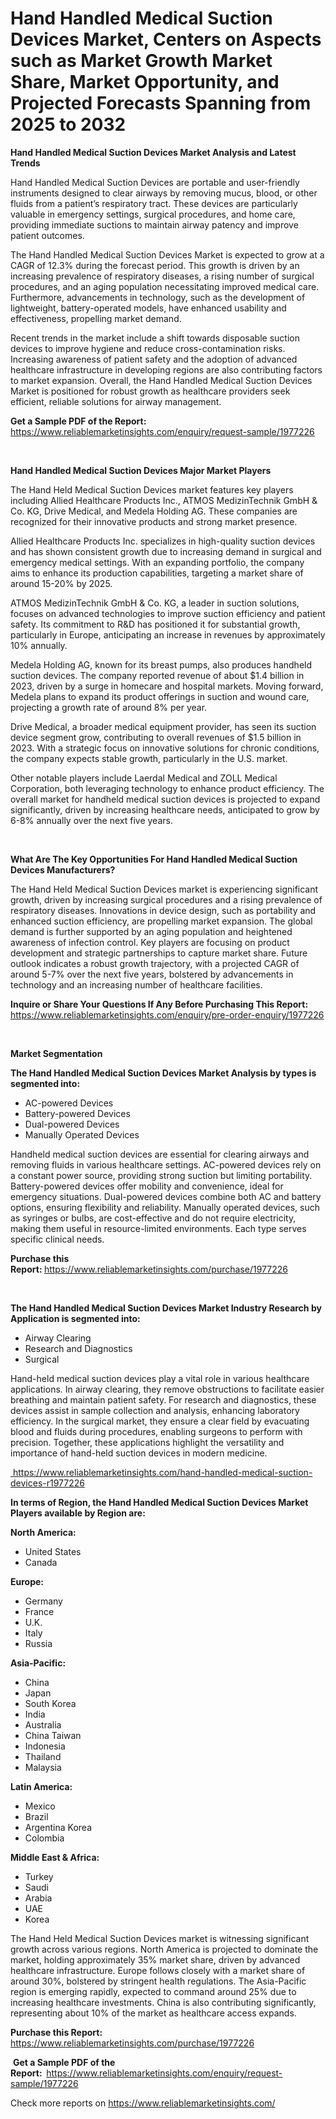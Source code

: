 <p><h1>Hand Handled Medical Suction Devices Market, Centers on Aspects such as Market Growth Market Share, Market Opportunity, and Projected Forecasts Spanning from 2025 to 2032</h1></p><p><strong>Hand Handled Medical Suction Devices Market Analysis and Latest Trends</strong></p>
<p><p>Hand Handled Medical Suction Devices are portable and user-friendly instruments designed to clear airways by removing mucus, blood, or other fluids from a patient’s respiratory tract. These devices are particularly valuable in emergency settings, surgical procedures, and home care, providing immediate suctions to maintain airway patency and improve patient outcomes. </p><p>The Hand Handled Medical Suction Devices Market is expected to grow at a CAGR of 12.3% during the forecast period. This growth is driven by an increasing prevalence of respiratory diseases, a rising number of surgical procedures, and an aging population necessitating improved medical care. Furthermore, advancements in technology, such as the development of lightweight, battery-operated models, have enhanced usability and effectiveness, propelling market demand. </p><p>Recent trends in the market include a shift towards disposable suction devices to improve hygiene and reduce cross-contamination risks. Increasing awareness of patient safety and the adoption of advanced healthcare infrastructure in developing regions are also contributing factors to market expansion. Overall, the Hand Handled Medical Suction Devices Market is positioned for robust growth as healthcare providers seek efficient, reliable solutions for airway management.</p></p>
<p><strong>Get a Sample PDF of the Report:&nbsp;</strong> <a href="https://www.reliablemarketinsights.com/enquiry/request-sample/1977226?utm_campaign=2013&utm_medium=2&utm_source=Github&utm_content=ia&utm_term=05032025&utm_id=hand-handled-medical-suction-devices">https://www.reliablemarketinsights.com/enquiry/request-sample/1977226</a></p>
<p>&nbsp;</p>
<p><strong>Hand Handled Medical Suction Devices Major Market Players</strong></p>
<p><p>The Hand Held Medical Suction Devices market features key players including Allied Healthcare Products Inc., ATMOS MedizinTechnik GmbH & Co. KG, Drive Medical, and Medela Holding AG. These companies are recognized for their innovative products and strong market presence.</p><p>Allied Healthcare Products Inc. specializes in high-quality suction devices and has shown consistent growth due to increasing demand in surgical and emergency medical settings. With an expanding portfolio, the company aims to enhance its production capabilities, targeting a market share of around 15-20% by 2025.</p><p>ATMOS MedizinTechnik GmbH & Co. KG, a leader in suction solutions, focuses on advanced technologies to improve suction efficiency and patient safety. Its commitment to R&D has positioned it for substantial growth, particularly in Europe, anticipating an increase in revenues by approximately 10% annually.</p><p>Medela Holding AG, known for its breast pumps, also produces handheld suction devices. The company reported revenue of about $1.4 billion in 2023, driven by a surge in homecare and hospital markets. Moving forward, Medela plans to expand its product offerings in suction and wound care, projecting a growth rate of around 8% per year.</p><p>Drive Medical, a broader medical equipment provider, has seen its suction device segment grow, contributing to overall revenues of $1.5 billion in 2023. With a strategic focus on innovative solutions for chronic conditions, the company expects stable growth, particularly in the U.S. market.</p><p>Other notable players include Laerdal Medical and ZOLL Medical Corporation, both leveraging technology to enhance product efficiency. The overall market for handheld medical suction devices is projected to expand significantly, driven by increasing healthcare needs, anticipated to grow by 6-8% annually over the next five years.</p></p>
<p>&nbsp;</p>
<p><strong>What Are The Key Opportunities For Hand Handled Medical Suction Devices Manufacturers?</strong></p>
<p><p>The Hand Held Medical Suction Devices market is experiencing significant growth, driven by increasing surgical procedures and a rising prevalence of respiratory diseases. Innovations in device design, such as portability and enhanced suction efficiency, are propelling market expansion. The global demand is further supported by an aging population and heightened awareness of infection control. Key players are focusing on product development and strategic partnerships to capture market share. Future outlook indicates a robust growth trajectory, with a projected CAGR of around 5-7% over the next five years, bolstered by advancements in technology and an increasing number of healthcare facilities.</p></p>
<p><strong>Inquire or Share Your Questions If Any Before Purchasing This Report:</strong> <a href="https://www.reliablemarketinsights.com/enquiry/pre-order-enquiry/1977226?utm_campaign=2013&utm_medium=2&utm_source=Github&utm_content=ia&utm_term=05032025&utm_id=hand-handled-medical-suction-devices">https://www.reliablemarketinsights.com/enquiry/pre-order-enquiry/1977226</a></p>
<p>&nbsp;</p>
<p><strong>Market Segmentation</strong></p>
<p><strong>The Hand Handled Medical Suction Devices Market Analysis by types is segmented into:</strong></p>
<p><ul><li>AC-powered Devices</li><li>Battery-powered Devices</li><li>Dual-powered Devices</li><li>Manually Operated Devices</li></ul></p>
<p><p>Handheld medical suction devices are essential for clearing airways and removing fluids in various healthcare settings. AC-powered devices rely on a constant power source, providing strong suction but limiting portability. Battery-powered devices offer mobility and convenience, ideal for emergency situations. Dual-powered devices combine both AC and battery options, ensuring flexibility and reliability. Manually operated devices, such as syringes or bulbs, are cost-effective and do not require electricity, making them useful in resource-limited environments. Each type serves specific clinical needs.</p></p>
<p><strong>Purchase this Report:&nbsp;</strong><a href="https://www.reliablemarketinsights.com/purchase/1977226?utm_campaign=2013&utm_medium=2&utm_source=Github&utm_content=ia&utm_term=05032025&utm_id=hand-handled-medical-suction-devices">https://www.reliablemarketinsights.com/purchase/1977226</a></p>
<p>&nbsp;</p>
<p><strong>The Hand Handled Medical Suction Devices Market Industry Research by Application is segmented into:</strong></p>
<p><ul><li>Airway Clearing</li><li>Research and Diagnostics</li><li>Surgical</li></ul></p>
<p><p>Hand-held medical suction devices play a vital role in various healthcare applications. In airway clearing, they remove obstructions to facilitate easier breathing and maintain patient safety. For research and diagnostics, these devices assist in sample collection and analysis, enhancing laboratory efficiency. In the surgical market, they ensure a clear field by evacuating blood and fluids during procedures, enabling surgeons to perform with precision. Together, these applications highlight the versatility and importance of hand-held suction devices in modern medicine.</p></p>
<p><a href="https://www.reliablemarketinsights.com/hand-handled-medical-suction-devices-r1977226?utm_campaign=2013&utm_medium=2&utm_source=Github&utm_content=ia&utm_term=05032025&utm_id=hand-handled-medical-suction-devices">&nbsp;https://www.reliablemarketinsights.com/hand-handled-medical-suction-devices-r1977226</a></p>
<p><strong>In terms of Region, the Hand Handled Medical Suction Devices Market Players available by Region are:</strong></p>
<p>
    <p> <strong> North America: </strong>
        <ul>
            <li>United States</li>
            <li>Canada</li>
        </ul>
        </p> 
    <p> <strong> Europe: </strong>
        <ul>
            <li>Germany</li>
            <li>France</li>
            <li>U.K.</li>
            <li>Italy</li>
            <li>Russia</li>
        </ul>
        </p> 
    <p> <strong> Asia-Pacific: </strong>
        <ul>
            <li>China</li>
            <li>Japan</li>
            <li>South Korea</li>
            <li>India</li>
            <li>Australia</li>
            <li>China Taiwan</li>
            <li>Indonesia</li>
            <li>Thailand</li>
            <li>Malaysia</li>
        </ul>
        </p> 
    <p> <strong> Latin America: </strong>
        <ul>
            <li>Mexico</li>
            <li>Brazil</li>
            <li>Argentina Korea</li>
            <li>Colombia</li>
        </ul>
        </p> 
    <p> <strong> Middle East & Africa: </strong>
        <ul>
            <li>Turkey</li>
            <li>Saudi</li>
            <li>Arabia</li>
            <li>UAE</li>
            <li>Korea</li>
        </ul>
    </p>
    </p>
<p><p>The Hand Held Medical Suction Devices market is witnessing significant growth across various regions. North America is projected to dominate the market, holding approximately 35% market share, driven by advanced healthcare infrastructure. Europe follows closely with a market share of around 30%, bolstered by stringent health regulations. The Asia-Pacific region is emerging rapidly, expected to command around 25% due to increasing healthcare investments. China is also contributing significantly, representing about 10% of the market as healthcare access expands.</p></p>
<p><strong>Purchase this Report: </strong><a href="https://www.reliablemarketinsights.com/purchase/1977226?utm_campaign=2013&utm_medium=2&utm_source=Github&utm_content=ia&utm_term=05032025&utm_id=hand-handled-medical-suction-devices">https://www.reliablemarketinsights.com/purchase/1977226</a></p>
<p>&nbsp;<strong>Get a Sample PDF of the Report:&nbsp;&nbsp;</strong><a href="https://www.reliablemarketinsights.com/enquiry/request-sample/1977226?utm_campaign=2013&utm_medium=2&utm_source=Github&utm_content=ia&utm_term=05032025&utm_id=hand-handled-medical-suction-devices">https://www.reliablemarketinsights.com/enquiry/request-sample/1977226</a></p>
<p><strong></strong></p>
<p>Check more reports on <a href="https://www.reliablemarketinsights.com/?utm_campaign=2013&utm_medium=2&utm_source=Github&utm_content=ia&utm_term=05032025&utm_id=hand-handled-medical-suction-devices">https://www.reliablemarketinsights.com/</a></p>